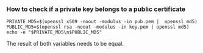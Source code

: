 ### How to check if a private key belongs to a public certificate


``` shell
PRIVATE_MD5=$(openssl x509 -noout -modulus -in pub.pem |  openssl md5)
PUBLIC_MD5=$(openssl rsa -noout -modulus -in key.pem | openssl md5)
echo -e "$PRIVATE_MD5\n$PUBLIC_MD5"
```

The result of both variables needs to be equal.
